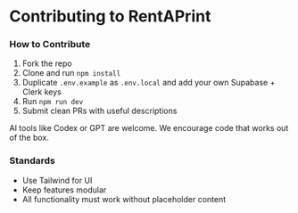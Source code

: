 # Contributing to RentAPrint

### How to Contribute
1. Fork the repo
2. Clone and run `npm install`
3. Duplicate `.env.example` as `.env.local` and add your own Supabase + Clerk keys
4. Run `npm run dev`
5. Submit clean PRs with useful descriptions

AI tools like Codex or GPT are welcome. We encourage code that works out of the box.

### Standards
- Use Tailwind for UI
- Keep features modular
- All functionality must work without placeholder content
